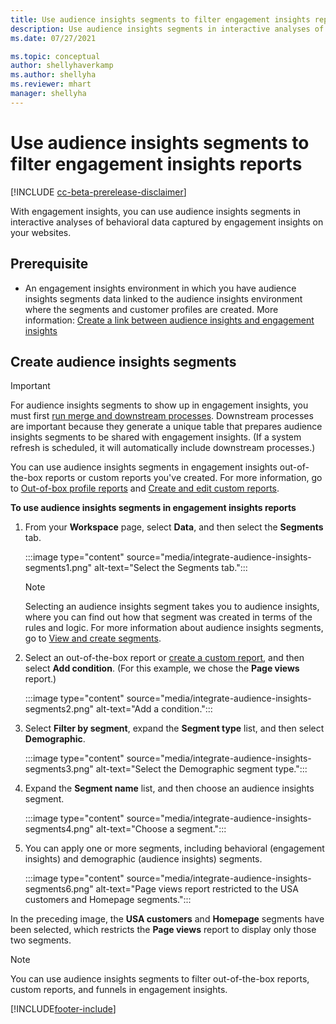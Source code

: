 ```yaml
---
title: Use audience insights segments to filter engagement insights reports
description: Use audience insights segments in interactive analyses of behavioral data captured by engagement insights on a customer’s website.
ms.date: 07/27/2021

ms.topic: conceptual
author: shellyhaverkamp
ms.author: shellyha
ms.reviewer: mhart
manager: shellyha
---
```


# Use audience insights segments to filter engagement insights reports

[!INCLUDE [cc-beta-prerelease-disclaimer](includes/cc-beta-prerelease-disclaimer.md)]

With engagement insights, you can use audience insights segments in interactive analyses of behavioral data captured by engagement insights on your websites.

## Prerequisite

- An engagement insights environment in which you have audience insights segments data linked to the audience insights environment where the segments and customer profiles are created. More information: [Create a link between audience insights and engagement insights](integrate-audience-insights-engagement-insights.md)

## Create audience insights segments 

> [!IMPORTANT]
> For audience insights segments to show up in engagement insights, you must first [run merge and downstream processes](../audience-insights/merge-entities.md). Downstream processes are important because they generate a unique table that prepares audience insights segments to be shared with engagement insights. (If a system refresh is scheduled, it will automatically include downstream processes.)

You can use audience insights segments in engagement insights out-of-the-box reports or custom reports you've created. For more information, go to [Out-of-box profile reports](profile-reports.md) and [Create and edit custom reports](custom-reports.md).

**To use audience insights segments in engagement insights reports**

1. From your **Workspace** page, select **Data**, and then select the **Segments** tab.

    :::image type="content" source="media/integrate-audience-insights-segments1.png" alt-text="Select the Segments tab.":::

   >[!NOTE]
   > Selecting an audience insights segment takes you to audience insights, where you can find out how that segment was created in terms of the rules and logic. For more information about audience insights segments, go to [View and create segments](../audience-insights/segments.md).

2. Select an out-of-the-box report or [create a custom report](custom-reports.md), and then select **Add condition**. (For this example, we chose the **Page views** report.)

    :::image type="content" source="media/integrate-audience-insights-segments2.png" alt-text="Add a condition.":::

3. Select **Filter by segment**, expand the **Segment type** list, and then select **Demographic**.

    :::image type="content" source="media/integrate-audience-insights-segments3.png" alt-text="Select the Demographic segment type.":::

4. Expand the **Segment name** list, and then choose an audience insights segment.

    :::image type="content" source="media/integrate-audience-insights-segments4.png" alt-text="Choose a segment.":::

5. You can apply one or more segments, including behavioral (engagement insights) and demographic (audience insights) segments. 

    :::image type="content" source="media/integrate-audience-insights-segments6.png" alt-text="Page views report restricted to the USA customers and Homepage segments.":::

In the preceding image, the **USA customers** and **Homepage** segments have been selected, which restricts the **Page views** report to display only those two segments. 


>[!NOTE]
> You can use audience insights segments to filter out-of-the-box reports, custom reports, and funnels in engagement insights. 


[!INCLUDE[footer-include](../includes/footer-banner.md)]